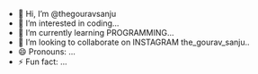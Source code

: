 - 👋 Hi, I’m @thegouravsanju
- 👀 I’m interested in coding...
- 🌱 I’m currently learning PROGRAMMING...
- 💞️ I’m looking to collaborate on INSTAGRAM the_gourav_sanju..
- 😄 Pronouns: ...
- ⚡ Fun fact: ...

<!---
thegouravsanju/thegouravsanju is a ✨ special ✨ repository because its `README.md` (this file) appears on your GitHub profile.
You can click the Preview link to take a look at your changes.
--->
